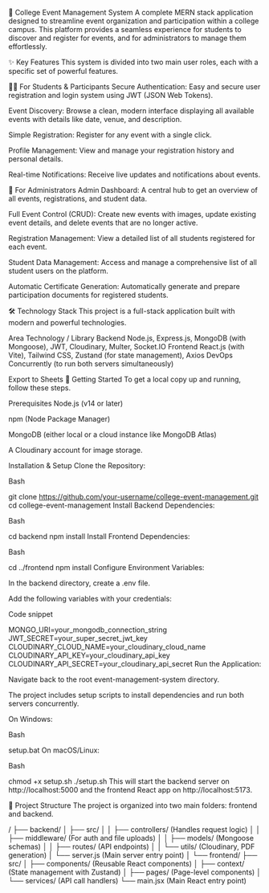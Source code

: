 🚀 College Event Management System
A complete MERN stack application designed to streamline event organization and participation within a college campus. This platform provides a seamless experience for students to discover and register for events, and for administrators to manage them effortlessly.

✨ Key Features
This system is divided into two main user roles, each with a specific set of powerful features.

🧑‍🎓 For Students & Participants
Secure Authentication: Easy and secure user registration and login system using JWT (JSON Web Tokens).

Event Discovery: Browse a clean, modern interface displaying all available events with details like date, venue, and description.

Simple Registration: Register for any event with a single click.

Profile Management: View and manage your registration history and personal details.

Real-time Notifications: Receive live updates and notifications about events.

👑 For Administrators
Admin Dashboard: A central hub to get an overview of all events, registrations, and student data.

Full Event Control (CRUD): Create new events with images, update existing event details, and delete events that are no longer active.

Registration Management: View a detailed list of all students registered for each event.

Student Data Management: Access and manage a comprehensive list of all student users on the platform.

Automatic Certificate Generation: Automatically generate and prepare participation documents for registered students.

🛠️ Technology Stack
This project is a full-stack application built with modern and powerful technologies.

Area	Technology / Library
Backend	Node.js, Express.js, MongoDB (with Mongoose), JWT, Cloudinary, Multer, Socket.IO
Frontend	React.js (with Vite), Tailwind CSS, Zustand (for state management), Axios
DevOps	Concurrently (to run both servers simultaneously)

Export to Sheets
🚀 Getting Started
To get a local copy up and running, follow these steps.

Prerequisites
Node.js (v14 or later)

npm (Node Package Manager)

MongoDB (either local or a cloud instance like MongoDB Atlas)

A Cloudinary account for image storage.

Installation & Setup
Clone the Repository:

Bash

git clone https://github.com/your-username/college-event-management.git
cd college-event-management
Install Backend Dependencies:

Bash

cd backend
npm install
Install Frontend Dependencies:

Bash

cd ../frontend
npm install
Configure Environment Variables:

In the backend directory, create a .env file.

Add the following variables with your credentials:

Code snippet

MONGO_URI=your_mongodb_connection_string
JWT_SECRET=your_super_secret_jwt_key
CLOUDINARY_CLOUD_NAME=your_cloudinary_cloud_name
CLOUDINARY_API_KEY=your_cloudinary_api_key
CLOUDINARY_API_SECRET=your_cloudinary_api_secret
Run the Application:

Navigate back to the root event-management-system directory.

The project includes setup scripts to install dependencies and run both servers concurrently.

On Windows:

Bash

setup.bat
On macOS/Linux:

Bash

chmod +x setup.sh
./setup.sh
This will start the backend server on http://localhost:5000 and the frontend React app on http://localhost:5173.

📂 Project Structure
The project is organized into two main folders: frontend and backend.

/
├── backend/
│   ├── src/
│   │   ├── controllers/ (Handles request logic)
│   │   ├── middleware/  (For auth and file uploads)
│   │   ├── models/      (Mongoose schemas)
│   │   ├── routes/      (API endpoints)
│   │   └── utils/       (Cloudinary, PDF generation)
│   └── server.js      (Main server entry point)
│
└── frontend/
    ├── src/
    │   ├── components/  (Reusable React components)
    │   ├── context/     (State management with Zustand)
    │   ├── pages/       (Page-level components)
    │   └── services/    (API call handlers)
    └── main.jsx       (Main React entry point)
